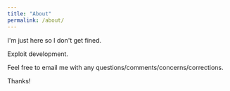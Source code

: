 ```yaml
---
title: "About"
permalink: /about/
---
```


I'm just here so I don't get fined.  

Exploit development.  

Feel free to email me with any questions/comments/concerns/corrections.  

Thanks!